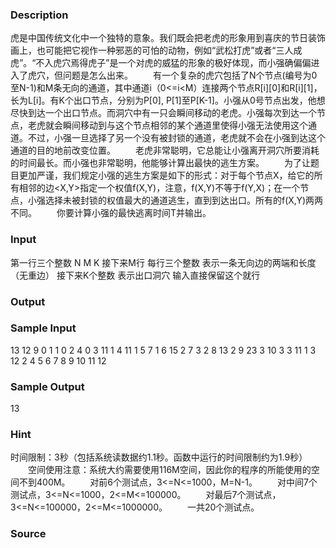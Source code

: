 
### Description
虎是中国传统文化中一个独特的意象。我们既会把老虎的形象用到喜庆的节日装饰画上，也可能把它视作一种邪恶的可怕的动物，例如“武松打虎”或者“三人成虎”。“不入虎穴焉得虎子”是一个对虎的威猛的形象的极好体现，而小强确偏偏进入了虎穴，但问题是怎么出来。
　　有一个复杂的虎穴包括了N个节点(编号为0至N-1)和M条无向的通道，其中通道i（0<=i<M）连接两个节点R[i][0]和R[i][1]，长为L[i]。有K个出口节点，分别为P[0], P[1]至P[K-1]。小强从0号节点出发，他想尽快到达一个出口节点。而洞穴中有一只会瞬间移动的老虎。小强每次到达一个节点，老虎就会瞬间移动到与这个节点相邻的某个通道里使得小强无法使用这个通道。不过，小强一旦选择了另一个没有被封锁的通道，老虎就不会在小强到达这个通道的目的地前改变位置。
　　老虎非常聪明，它总能让小强离开洞穴所要消耗的时间最长。而小强也非常聪明，他能够计算出最快的逃生方案。
　　为了让题目更加严谨，我们规定小强的逃生方案是如下的形式：对于每个节点X，给它的所有相邻的边<X,Y>指定一个权值f(X,Y)，注意，f(X,Y)不等于f(Y,X)；在一个节点，小强选择未被封锁的权值最大的通道逃生，直到到达出口。所有的f(X,Y)两两不同。
　　你要计算小强的最快逃离时间T并输出。
### Input
第一行三个整数 N M K
接下来M行 每行三个整数 表示一条无向边的两端和长度（无重边）
接下来K个整数 表示出口洞穴
输入直接保留这个就行

### Output

### Sample Input
13 12 9
0 1 1
0 2 4
0 3 11
1 4 11
1 5 7
1 6 15
2 7 3
2 8 13
2 9 23
3 10 3
3 11 1
3 12 2
4 5 6 7 8 9 10 11 12


### Sample Output
13
### Hint
时间限制：3秒（包括系统读数据约1.1秒。函数中运行的时间限制约为1.9秒）
　　空间使用注意：系统大约需要使用116M空间，因此你的程序的所能使用的空间不到400M。
　　对前6个测试点，3<=N<=1000，M=N-1。
　　对中间7个测试点，3<=N<=1000，2<=M<=100000。
　　对最后7个测试点，3<=N<=100000，2<=M<=1000000。
　　一共20个测试点。
### Source
